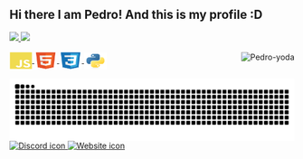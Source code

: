 ## Hi there I am Pedro! And this is my profile :D
<!--
-  I’m currently working on my own project, its only an idea for now,further forward I will tell more...
-  I’m currently learning python,sql,Java Script,c++,and Front-end
-  I’m looking to collaborate on my own project with my friend
-  I’m looking for help with work, codes,pages,design(maybe),what you need ;)
-  Ask me about work,games,codes,doubts
-  How to reach me: email:pedro.ocanha.correa@escola.pr.gov.br to contact me!
-  Pronouns: he/him
-  Fun fact: I like Indie Games :D
-->
<div>
  <a href="https://github.com/PedroOcanha">
  <div>
<a href="https://beacons.ai/pedroocanha">
<img height="180em" src="https://github-readme-stats.vercel.app/api?username=pedroocanha&show_icons=true&theme=dark&include_all_commits=true&count_private=true"/>
<img height="188em" src="https://github-readme-stats.vercel.app/api/top-langs/?username=pedroocanha&layout=compact&langs_count=16&theme=dark"/>
</div>
  </div>

<div style="display: inline_block"><br>
<img align="center" alt-"Pedro-3s" height="30" width="40" src="https://raw.githubusercontent.com/devicons/devicon/master/icons/javascript/javascript-plain.svg">
<img align="center" alt="Pedro-HTML" height="30" width="40" src="https://raw.githubusercontent.com/devicons/devicon/master/icons/html5/html5-original.svg">
<img align="center" alt="Pedro-CSS" height="30" width="40" src="https://raw.githubusercontent.com/devicons/devicon/master/icons/css3/css3-original.svg">
<img align="center" alt="Pedro-Python" height="30" width="40" src="https://raw.githubusercontent.com/devicons/devicon/master/icons/python/python-original.svg">
<img align="right" alt="Pedro-yoda" src="https://cdn.discordapp.com/attachments/795358919417397249/825430589581688872/hi.gif">
</div>
<br>
  <picture align="center">
  <source media="(prefers-color-scheme: dark)" srcset="https://raw.githubusercontent.com/pedroocanha/pedroocanha/output/github-contribution-grid-snake-dark.svg">
  <source media="(prefers-color-scheme: light)" srcset="https://raw.githubusercontent.com/pedroocanha/pedroocanha/output/github-contribution-grid-snake-dark.svg">
  <img align="center" alt="github contribution grid snake animation" src="https://raw.githubusercontent.com/pedroocanha/pedroocanha/output/github-contribution-grid-snake.svg">
</picture>
  <br>  
<div class="social-links">


  <a href="https://discord.gg/UseKhxMp" target="_blank">
    <img src="https://img.shields.io/badge/Discord-7289DA?style=for-the-badge&logo=discord&logoColor=white" alt="Discord icon">
  </a>
  <a href="https://parallel.earth" target="_blank">
    <img src="https://gib.stable.is/website-icon.png" alt="Website icon">
  </a>
</div>

</div>
